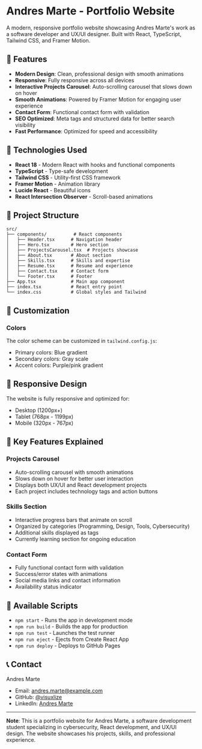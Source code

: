 # Andres Marte - Portfolio Website

A modern, responsive portfolio website showcasing Andres Marte's work as a software developer and UX/UI designer. Built with React, TypeScript, Tailwind CSS, and Framer Motion.

## 🌟 Features

- **Modern Design**: Clean, professional design with smooth animations
- **Responsive**: Fully responsive across all devices
- **Interactive Projects Carousel**: Auto-scrolling carousel that slows down on hover
- **Smooth Animations**: Powered by Framer Motion for engaging user experience
- **Contact Form**: Functional contact form with validation
- **SEO Optimized**: Meta tags and structured data for better search visibility
- **Fast Performance**: Optimized for speed and accessibility

## 🚀 Technologies Used

- **React 18** - Modern React with hooks and functional components
- **TypeScript** - Type-safe development
- **Tailwind CSS** - Utility-first CSS framework
- **Framer Motion** - Animation library
- **Lucide React** - Beautiful icons
- **React Intersection Observer** - Scroll-based animations

## 📁 Project Structure

```
src/
├── components/          # React components
│   ├── Header.tsx      # Navigation header
│   ├── Hero.tsx        # Hero section
│   ├── ProjectsCarousel.tsx  # Projects showcase
│   ├── About.tsx       # About section
│   ├── Skills.tsx      # Skills and expertise
│   ├── Resume.tsx      # Resume and experience
│   ├── Contact.tsx     # Contact form
│   └── Footer.tsx      # Footer
├── App.tsx             # Main app component
├── index.tsx           # React entry point
└── index.css           # Global styles and Tailwind
```

## 🎨 Customization

### Colors
The color scheme can be customized in `tailwind.config.js`:
- Primary colors: Blue gradient
- Secondary colors: Gray scale
- Accent colors: Purple/pink gradient


## 📱 Responsive Design

The website is fully responsive and optimized for:
- Desktop (1200px+)
- Tablet (768px - 1199px)
- Mobile (320px - 767px)

## 🎯 Key Features Explained

### Projects Carousel
- Auto-scrolling carousel with smooth animations
- Slows down on hover for better user interaction
- Displays both UX/UI and React development projects
- Each project includes technology tags and action buttons

### Skills Section
- Interactive progress bars that animate on scroll
- Organized by categories (Programming, Design, Tools, Cybersecurity)
- Additional skills displayed as tags
- Currently learning section for ongoing education

### Contact Form
- Fully functional contact form with validation
- Success/error states with animations
- Social media links and contact information
- Availability status indicator

## 🔧 Available Scripts

- `npm start` - Runs the app in development mode
- `npm run build` - Builds the app for production
- `npm run test` - Launches the test runner
- `npm run eject` - Ejects from Create React App
- `npm run deploy` - Deploys to GitHub Pages

## 📞 Contact

Andres Marte
- Email: andres.marte@example.com
- GitHub: [@visuxlize](https://github.com/visuxlize)
- LinkedIn: [Andres Marte](https://www.linkedin.com/in/andres-marte-95438217b/)

---

**Note**: This is a portfolio website for Andres Marte, a software development student specializing in cybersecurity, React development, and UX/UI design. The website showcases his projects, skills, and professional experience.
